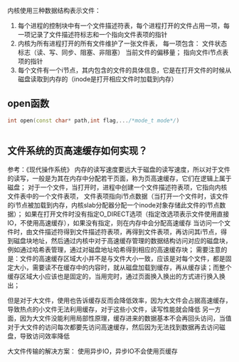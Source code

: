 内核使用三种数据结构表示文件：
1. 每个进程的控制块中有一个文件描述符表，每个进程打开的文件占用一项，每一项记录了文件描述符标志和一个指向文件表项的指针
2. 内核为所有进程打开的所有文件维护了一张文件表，
   每一项包含：
             文件状态标志（读、写、同步、阻塞、非阻塞）
             当前文件的偏移量；
             指向文件i节点表项的指针
3. 每个文件有一个i节点，其内包含的文件的具体信息，它是在打开文件的时候从磁盘读取到内存的（inode是打开相应文件时加载到内存）



## open函数
```c++
int open(const char* path,int flag,.../*mode_t mode*/)



```


## 文件系统的页高速缓存如何实现？
参考：《现代操作系统》
内存的读写速度要远大于磁盘的读写速度，所以对于文件的读写，一般是为其在内存中分配若干页面，称为页高速缓存，它们在逻辑上属于磁盘；
对于一个文件，当打开时，进程中创建一个文件描述符表项，它指向内核文件表中的一个文件表项，
文件表项指向i节点数据（当打开一个文件时，该文件的i节点被加载到内存，内核slab分配器分配一个inode对象存储此文件的i节点数据）；
如果在打开文件时没有指定O_DIRECT选项（指定改选项表示文件使用直接IO，不使用高速缓存），如果没有指定，则在内存中会分配高速缓存
当访问一个文件时，由文件描述符得到文件描述符表项，再得到文件表项，再访问其i节点，得到磁盘块地址，然后通过内核中对于高速缓存管理的数据结构访问对应的磁盘块，例如通过哈希表管理，通过对磁盘地址哈希得到相应的高速缓存块；
需要注意的是：文件的高速缓存区域大小并不是与文件大小一致，应该是对每个文件，都是固定大小，需要读不在缓存中的内容时，就从磁盘加载到缓存，再从缓存读；而整个缓存区域大小应该也是固定的，当用完时，通过页面换入换出的方式进行换入换出；


但是对于大文件，使用也告诉缓存反而会降低效率，因为大文件会占据高速缓存，导致热点的小文件无法利用缓存，对于这些小文件，读写性能就会降低
另一方面，因为大文件没能利用局部性原理，缓存进来的数据基本不会再回头访问，当值对于大文件的访问每次都要先访问高速缓存，然后因为无法找到数据再去访问磁盘，导致访问效率降低

大文件传输的解决方案：
使用异步IO，异步IO不会使用页缓存


              